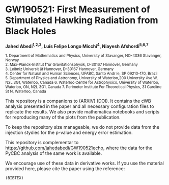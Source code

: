 # GW190521: First Measurement of Stimulated Hawking Radiation from Black Holes

**Jahed Abedi<sup>1,2,3</sup>, Luís Felipe Longo Micchi<sup>4</sup>, Niayesh Afshordi<sup>5,6,7</sup>**

<sub>1. Department  of  Mathematics  and  Physics,  University  of  Stavanger,  NO-4036  Stavanger,  Norway</sub><br />
<sub>2. Max-Planck-Institut  f\"ur  Gravitationsphysik,  D-30167  Hannover,  Germany</sub><br />
<sub>3. Leibniz  Universit ̈at  Hannover,  D-30167  Hannover,  Germany </sub><br />
<sub>4. Center  for  Natural  and  Human  Sciences,  UFABC,  Santo  Andr ́ıe,  SP  09210-170,  Brazil </sub><br />
<sub>5. Department  of  Physics  and  Astronomy,  University  of  Waterloo,200  University  Ave  W,  N2L  3G1,  Waterloo,  Canada </sub>
<sub>6. Waterloo  Centre  for  Astrophysics,  University  of  Waterloo,  Waterloo,  ON,  N2L  3G1,  Canada </sub>
<sub>7. Perimeter  Institute  For  Theoretical  Physics,  31  Caroline  St  N,  Waterloo,  Canada </sub>



This repository is a companions to (ARXIV) (DOI). It contains the cWB analysis presented in the paper and all necessary configuration files to replicate the results. We also provide mathematica notebooks and scripts for reproducing many of the plots from the publication. 

To keep the repository size manageable, we do not provide data from the injection stydies for the p-value and energy error estimation.

This repository is complementar to https://github.com/jahedabedi/GW190521echo, where the data for the PyCBC analysis of the same work is available.


We encourage use of these data in derivative works. If you use the material provided here, please cite the paper using the reference:
```
(BIBTEX)
